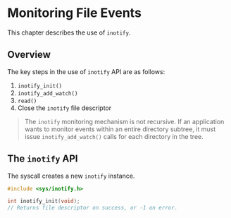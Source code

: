 # Monitoring File Events
This chapter describes the use of `inotify`.

## Overview
The key steps in the use of `inotify` API are as follows:
1. `inotify_init()`
2. `inotify_add_watch()`
3. `read()` 
4. Close the `inotify` file descriptor

> The `inotify` monitoring mechanism is not recursive. If an application wants to monitor events within an entire directory subtree, it must issue `inotify_add_watch()` calls for each directory in the tree.

## The `inotify` API
The syscall creates a new `inotify` instance.
```c
#include <sys/inotify.h>

int inotify_init(void);
// Returns file descriptor on success, or -1 on error.
```


